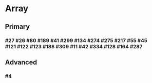 # Array
## Primary
### #27 #26 #80 #189 #41 #299 #134 #274 #275 #217 #55 #45 #121 #122 #123 #188 #309 #11 #42 #334 #128 #164  #287

## Advanced 
### #4

